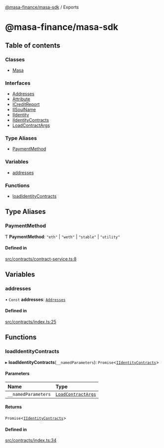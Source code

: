 [@masa-finance/masa-sdk](README.md) / Exports

# @masa-finance/masa-sdk

## Table of contents

### Classes

- [Masa](classes/Masa.md)

### Interfaces

- [Addresses](interfaces/Addresses.md)
- [Attribute](interfaces/Attribute.md)
- [ICreditReport](interfaces/ICreditReport.md)
- [IISoulName](interfaces/IISoulName.md)
- [IIdentity](interfaces/IIdentity.md)
- [IIdentityContracts](interfaces/IIdentityContracts.md)
- [LoadContractArgs](interfaces/LoadContractArgs.md)

### Type Aliases

- [PaymentMethod](modules.md#paymentmethod)

### Variables

- [addresses](modules.md#addresses)

### Functions

- [loadIdentityContracts](modules.md#loadidentitycontracts)

## Type Aliases

### PaymentMethod

Ƭ **PaymentMethod**: ``"eth"`` \| ``"weth"`` \| ``"stable"`` \| ``"utility"``

#### Defined in

[src/contracts/contract-service.ts:8](https://github.com/masa-finance/masa-sdk/blob/72beff4/src/contracts/contract-service.ts#L8)

## Variables

### addresses

• `Const` **addresses**: [`Addresses`](interfaces/Addresses.md)

#### Defined in

[src/contracts/index.ts:25](https://github.com/masa-finance/masa-sdk/blob/72beff4/src/contracts/index.ts#L25)

## Functions

### loadIdentityContracts

▸ **loadIdentityContracts**(`__namedParameters`): `Promise`<[`IIdentityContracts`](interfaces/IIdentityContracts.md)\>

#### Parameters

| Name | Type |
| :------ | :------ |
| `__namedParameters` | [`LoadContractArgs`](interfaces/LoadContractArgs.md) |

#### Returns

`Promise`<[`IIdentityContracts`](interfaces/IIdentityContracts.md)\>

#### Defined in

[src/contracts/index.ts:34](https://github.com/masa-finance/masa-sdk/blob/72beff4/src/contracts/index.ts#L34)
